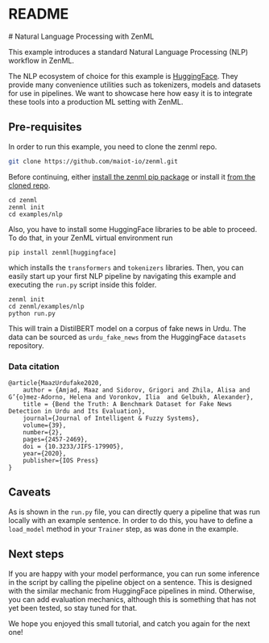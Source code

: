 # README

\# Natural Language Processing with ZenML

This example introduces a standard Natural Language Processing \(NLP\) workflow in ZenML.

The NLP ecosystem of choice for this example is [HuggingFace](https://github.com/huggingface). They provide many convenience utilities such as tokenizers, models and datasets for use in pipelines. We want to showcase here how easy it is to integrate these tools into a production ML setting with ZenML.

## Pre-requisites

In order to run this example, you need to clone the zenml repo.

```bash
git clone https://github.com/maiot-io/zenml.git
```

Before continuing, either [install the zenml pip package](https://docs.zenml.io/getting-started/installation.html) or install it [from the cloned repo](../zenml.md).

```text
cd zenml
zenml init
cd examples/nlp
```

Also, you have to install some HuggingFace libraries to be able to proceed. To do that, in your ZenML virtual environment run

```text
pip install zenml[huggingface]
```

which installs the `transformers` and `tokenizers` libraries. Then, you can easily start up your first NLP pipeline by navigating this example and executing the `run.py` script inside this folder.

```text
zenml init
cd zenml/examples/nlp
python run.py
```

This will train a DistilBERT model on a corpus of fake news in Urdu. The data can be sourced as `urdu_fake_news` from the HuggingFace `datasets` repository.

### Data citation

```text
@article{MaazUrdufake2020,
    author = {Amjad, Maaz and Sidorov, Grigori and Zhila, Alisa and  G’{o}mez-Adorno, Helena and Voronkov, Ilia  and Gelbukh, Alexander},
    title = {Bend the Truth: A Benchmark Dataset for Fake News Detection in Urdu and Its Evaluation},
    journal={Journal of Intelligent & Fuzzy Systems},
    volume={39},
    number={2},
    pages={2457-2469},
    doi = {10.3233/JIFS-179905},
    year={2020},
    publisher={IOS Press}
}
```

## Caveats

As is shown in the `run.py` file, you can directly query a pipeline that was run locally with an example sentence. In order to do this, you have to define a `load_model` method in your `Trainer` step, as was done in the example.

## Next steps

If you are happy with your model performance, you can run some inference in the script by calling the pipeline object on a sentence. This is designed with the similar mechanic from HuggingFace pipelines in mind. Otherwise, you can add evaluation mechanics, although this is something that has not yet been tested, so stay tuned for that.

We hope you enjoyed this small tutorial, and catch you again for the next one!

